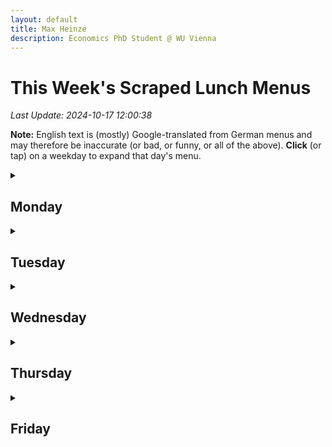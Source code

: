 ```yaml
---
layout: default
title: Max Heinze
description: Economics PhD Student @ WU Vienna
---
```


# This Week's Scraped Lunch Menus

_Last Update: 2024-10-17 12:00:38_

**Note:** English text is (mostly) Google-translated from German menus and may therefore be inaccurate (or bad, or funny, or all of the above). **Click** (or tap) on a weekday to expand that day's menu.

<details>
  <summary><h2>Monday</h2></summary>
  <table class="dataframe menu-table">
  <tbody>
    <tr>
      <td>Baschly</td>
      <td>Meat</td>
      <td>Tandoori Chicken Masala mit Basmati-Reis  (glutenfrei)</td>
      <td></td>
      <td><a href="https://baschly.com/wpb/wp-content/uploads/2024/10/baschly-lunch-special-okt-2024.pdf">Link</a></td>
    </tr>
    <tr>
      <td>Baschly</td>
      <td>Meat</td>
      <td>Tandoori Chicken Masala with BASMATI rice (gluten-free)</td>
      <td></td>
      <td><a href="https://baschly.com/wpb/wp-content/uploads/2024/10/baschly-lunch-special-okt-2024.pdf">Link</a></td>
    </tr>
    <tr>
      <td>Baschly</td>
      <td>Veggie</td>
      <td>Teriyaki-Gemüse-Wok mit  knusprigen Frühlingsrollen und  Basmati-Reis</td>
      <td></td>
      <td><a href="https://baschly.com/wpb/wp-content/uploads/2024/10/baschly-lunch-special-okt-2024.pdf">Link</a></td>
    </tr>
    <tr>
      <td>Baschly</td>
      <td>Veggie</td>
      <td>Teriyaki vegetable wok with crispy spring rolls and basmati rice</td>
      <td></td>
      <td><a href="https://baschly.com/wpb/wp-content/uploads/2024/10/baschly-lunch-special-okt-2024.pdf">Link</a></td>
    </tr>
    <tr>
      <td>Das Campus Hot Stuff</td>
      <td></td>
      <td>Das Campus Hot Stuff only posts their lunch options on Facebook, so please follow the link to your right if you want to access their menu.</td>
      <td></td>
      <td><a href="https://www.facebook.com/dchotstuff">Link</a></td>
    </tr>
    <tr>
      <td>Finn</td>
      <td>ASIA BOX TO GO</td>
      <td>Hühner Gyoza mit Reis und Salat</td>
      <td>5.9</td>
      <td><a href="https://finn.wien/collections/mittagsmenu">Link</a></td>
    </tr>
    <tr>
      <td>Finn</td>
      <td>ASIA BOX TO GO</td>
      <td>Chickens Gyoza with rice and salad</td>
      <td>5.9</td>
      <td><a href="https://finn.wien/collections/mittagsmenu">Link</a></td>
    </tr>
    <tr>
      <td>Finn</td>
      <td>M1</td>
      <td>Paprikahendl mit ButternockerlIn und Sauerrahm</td>
      <td>13.5</td>
      <td><a href="https://finn.wien/collections/mittagsmenu">Link</a></td>
    </tr>
    <tr>
      <td>Finn</td>
      <td>M1</td>
      <td>Paprikaendl with Butternockerlin and sour cream</td>
      <td>13.5</td>
      <td><a href="https://finn.wien/collections/mittagsmenu">Link</a></td>
    </tr>
    <tr>
      <td>Finn</td>
      <td>M2</td>
      <td>Lasagne mit Paradeissauce</td>
      <td>11.9</td>
      <td><a href="https://finn.wien/collections/mittagsmenu">Link</a></td>
    </tr>
    <tr>
      <td>Finn</td>
      <td>M2</td>
      <td>Lasagna with a parade sauce sauce</td>
      <td>11.9</td>
      <td><a href="https://finn.wien/collections/mittagsmenu">Link</a></td>
    </tr>
    <tr>
      <td>Finn</td>
      <td>M3</td>
      <td>Pasta All'arrabbiata mit Parmesan und Basilikum Veggie</td>
      <td>9.9</td>
      <td><a href="https://finn.wien/collections/mittagsmenu">Link</a></td>
    </tr>
    <tr>
      <td>Finn</td>
      <td>M3</td>
      <td>Pasta All'Arrabbiata with Parmesan and basil veggie</td>
      <td>9.9</td>
      <td><a href="https://finn.wien/collections/mittagsmenu">Link</a></td>
    </tr>
    <tr>
      <td>Finn</td>
      <td>M4</td>
      <td>Gebratenes Huhnerfleisch mit schwarzer Pfeffersauce und Reis</td>
      <td></td>
      <td><a href="https://finn.wien/collections/mittagsmenu">Link</a></td>
    </tr>
    <tr>
      <td>Finn</td>
      <td>M4</td>
      <td>Fried chicken meat with black pepper sauce and rice</td>
      <td></td>
      <td><a href="https://finn.wien/collections/mittagsmenu">Link</a></td>
    </tr>
    <tr>
      <td>Finn</td>
      <td>M5</td>
      <td>Lachs Bento</td>
      <td></td>
      <td><a href="https://finn.wien/collections/mittagsmenu">Link</a></td>
    </tr>
    <tr>
      <td>Finn</td>
      <td>M5</td>
      <td>Salmon Bento</td>
      <td></td>
      <td><a href="https://finn.wien/collections/mittagsmenu">Link</a></td>
    </tr>
    <tr>
      <td>Finn</td>
      <td>Soup</td>
      <td>P|kante Bohnen-Gemusesuppe</td>
      <td></td>
      <td><a href="https://finn.wien/collections/mittagsmenu">Link</a></td>
    </tr>
    <tr>
      <td>Finn</td>
      <td>Soup</td>
      <td>P | Cante bean-gray soup</td>
      <td></td>
      <td><a href="https://finn.wien/collections/mittagsmenu">Link</a></td>
    </tr>
    <tr>
      <td>Glashaus</td>
      <td>Fisch & Fleisch</td>
      <td>Reisfleisch(GLO)</td>
      <td>14.90</td>
      <td><a href="https://www.dasglashaus.at/menues">Link</a></td>
    </tr>
    <tr>
      <td>Glashaus</td>
      <td>Fisch & Fleisch</td>
      <td>Rice meat (glo)</td>
      <td>14.90</td>
      <td><a href="https://www.dasglashaus.at/menues">Link</a></td>
    </tr>
    <tr>
      <td>Glashaus</td>
      <td>Vegetarisch</td>
      <td>Sellerie Piccataauf Tomatenspaghetti(AGLO)</td>
      <td>13.90</td>
      <td><a href="https://www.dasglashaus.at/menues">Link</a></td>
    </tr>
    <tr>
      <td>Glashaus</td>
      <td>Vegetarisch</td>
      <td>Celery piccata on tomato spaghetti (AGLO)</td>
      <td>13.90</td>
      <td><a href="https://www.dasglashaus.at/menues">Link</a></td>
    </tr>
    <tr>
      <td>Library</td>
      <td>Meat</td>
      <td>Pulled Porked Tacos mit Bohnen, Reis, Salat, Salsa und Guacamole</td>
      <td>10.00</td>
      <td><a href="https://lia.coffee">Link</a></td>
    </tr>
    <tr>
      <td>Library</td>
      <td>Meat</td>
      <td>Pulled Pork Tacos with beans, rice, salat, salsa and guacamole(A, G)MEAT</td>
      <td>10.00</td>
      <td><a href="https://lia.coffee">Link</a></td>
    </tr>
    <tr>
      <td>Library</td>
      <td>Veggie</td>
      <td>Veggie Tacos mit Tofu, Bohnen, Reis, Salat, Salsa und Guacamole</td>
      <td>10.00</td>
      <td><a href="https://lia.coffee">Link</a></td>
    </tr>
    <tr>
      <td>Library</td>
      <td>Veggie</td>
      <td>Veggie Tacos with tofu, beans, rice, salat, salsa and guacamole (A, G)VEGGIE</td>
      <td>10.00</td>
      <td><a href="https://lia.coffee">Link</a></td>
    </tr>
    <tr>
      <td>Mensa</td>
      <td></td>
      <td>Champignon- Rahmschnitzel (Schwein) | Kräuter-Spiralnudeln A,C,G,L,O</td>
      <td></td>
      <td><a href="https://www.wumensa.at/menuplan-deutsch">Link</a></td>
    </tr>
    <tr>
      <td>Mensa</td>
      <td></td>
      <td>Mushroom schnitzel (pig) |Herbal spiral noodles A, C, G, L, O</td>
      <td></td>
      <td><a href="https://www.wumensa.at/menuplan-deutsch">Link</a></td>
    </tr>
    <tr>
      <td>Mensa</td>
      <td>Bowls & Co</td>
      <td></td>
      <td></td>
      <td><a href="https://www.wumensa.at/menuplan-deutsch">Link</a></td>
    </tr>
    <tr>
      <td>Mensa</td>
      <td>Bowls & Co</td>
      <td></td>
      <td></td>
      <td><a href="https://www.wumensa.at/menuplan-deutsch">Link</a></td>
    </tr>
    <tr>
      <td>Mensa</td>
      <td>Global & Grill</td>
      <td>Philly Turkey Cheese Steak Sandwich | Steakhouse Fries | Dip | Red Slaw A,G,L,M</td>
      <td></td>
      <td><a href="https://www.wumensa.at/menuplan-deutsch">Link</a></td>
    </tr>
    <tr>
      <td>Mensa</td>
      <td>Global & Grill</td>
      <td>Philly Turkey Cheese Steak Sandwich |Steakhouse Fries |DIP |Red Slaw A, G, L, M</td>
      <td></td>
      <td><a href="https://www.wumensa.at/menuplan-deutsch">Link</a></td>
    </tr>
    <tr>
      <td>Mensa</td>
      <td>Meaty</td>
      <td>Champignon- Rahmschnitzel (Schwein) | Kräuter-Spiralnudeln A,C,G,L,O</td>
      <td></td>
      <td><a href="https://www.wumensa.at/menuplan-deutsch">Link</a></td>
    </tr>
    <tr>
      <td>Mensa</td>
      <td>Meaty</td>
      <td>Mushroom schnitzel (pig) |Herbal spiral noodles A, C, G, L, O</td>
      <td></td>
      <td><a href="https://www.wumensa.at/menuplan-deutsch">Link</a></td>
    </tr>
    <tr>
      <td>Mensa</td>
      <td>Pasta & Co</td>
      <td>Hausgemachte Pasta (A) Hausgemachte Gnocchi (A,C,G) wahlweise Tomatensauce oder Pesto Rinder Bolognese Aufpreis</td>
      <td></td>
      <td><a href="https://www.wumensa.at/menuplan-deutsch">Link</a></td>
    </tr>
    <tr>
      <td>Mensa</td>
      <td>Pasta & Co</td>
      <td>Homemade pasta (a) homemade gnocchi (a, c, g) optionally tomato sauce or pesto cattle bolognese surcharge</td>
      <td></td>
      <td><a href="https://www.wumensa.at/menuplan-deutsch">Link</a></td>
    </tr>
    <tr>
      <td>Mensa</td>
      <td>Pizza & Co</td>
      <td>Pizza Margherita Pizza Speciale</td>
      <td></td>
      <td><a href="https://www.wumensa.at/menuplan-deutsch">Link</a></td>
    </tr>
    <tr>
      <td>Mensa</td>
      <td>Pizza & Co</td>
      <td>Pizza Margherita Pizza Speciale</td>
      <td></td>
      <td><a href="https://www.wumensa.at/menuplan-deutsch">Link</a></td>
    </tr>
    <tr>
      <td>Mensa</td>
      <td>Powered by plants 100% plant based or Veggie</td>
      <td>Italienischer Gemüseeintopf | gebratene Polenta G,F,L</td>
      <td></td>
      <td><a href="https://www.wumensa.at/menuplan-deutsch">Link</a></td>
    </tr>
    <tr>
      <td>Mensa</td>
      <td>Powered by plants 100% plant based or Veggie</td>
      <td>Italian vegetable stew |fried polenta g, f, l</td>
      <td></td>
      <td><a href="https://www.wumensa.at/menuplan-deutsch">Link</a></td>
    </tr>
    <tr>
      <td>Mensa</td>
      <td>Soup Deal</td>
      <td>laut Tagesaushang</td>
      <td></td>
      <td><a href="https://www.wumensa.at/menuplan-deutsch">Link</a></td>
    </tr>
    <tr>
      <td>Mensa</td>
      <td>Soup Deal</td>
      <td>According to the daylike</td>
      <td></td>
      <td><a href="https://www.wumensa.at/menuplan-deutsch">Link</a></td>
    </tr>
    <tr>
      <td>Mensa</td>
      <td>Tagesuppe</td>
      <td>Klare Gemüsesuppe | Einlage A,C,G,L</td>
      <td></td>
      <td><a href="https://www.wumensa.at/menuplan-deutsch">Link</a></td>
    </tr>
    <tr>
      <td>Mensa</td>
      <td>Tagesuppe</td>
      <td>Clear vegetable soup |Inlay A, C, G, L</td>
      <td></td>
      <td><a href="https://www.wumensa.at/menuplan-deutsch">Link</a></td>
    </tr>
  </tbody>
</table>
</details>

<details>
  <summary><h2>Tuesday</h2></summary>
  <table class="dataframe menu-table">
  <tbody>
    <tr>
      <td>Baschly</td>
      <td>Meat</td>
      <td>Thai-Massaman-Chicken- Curry mit Basmati-Reis  (glutenfrei)</td>
      <td></td>
      <td><a href="https://baschly.com/wpb/wp-content/uploads/2024/10/baschly-lunch-special-okt-2024.pdf">Link</a></td>
    </tr>
    <tr>
      <td>Baschly</td>
      <td>Meat</td>
      <td>Thai massaman chicken curry with BASMATI rice (gluten-free)</td>
      <td></td>
      <td><a href="https://baschly.com/wpb/wp-content/uploads/2024/10/baschly-lunch-special-okt-2024.pdf">Link</a></td>
    </tr>
    <tr>
      <td>Baschly</td>
      <td>Veggie</td>
      <td>Veganes Champignon-Risotto,  verfeinert mit Parmesan, auf frischem  Rucola-Salat (vegan, glutenfrei)</td>
      <td></td>
      <td><a href="https://baschly.com/wpb/wp-content/uploads/2024/10/baschly-lunch-special-okt-2024.pdf">Link</a></td>
    </tr>
    <tr>
      <td>Baschly</td>
      <td>Veggie</td>
      <td>Vegan's mushroom risotto, refined with Parmesan, on fresh arugula salad (vegan, gluten-free)</td>
      <td></td>
      <td><a href="https://baschly.com/wpb/wp-content/uploads/2024/10/baschly-lunch-special-okt-2024.pdf">Link</a></td>
    </tr>
    <tr>
      <td>Das Campus Hot Stuff</td>
      <td></td>
      <td>Das Campus Hot Stuff only posts their lunch options on Facebook, so please follow the link to your right if you want to access their menu.</td>
      <td></td>
      <td><a href="https://www.facebook.com/dchotstuff">Link</a></td>
    </tr>
    <tr>
      <td>Finn</td>
      <td>ASIA BOX TO GO</td>
      <td>Hühner Gyoza mit Reis und Salat</td>
      <td>5.9</td>
      <td><a href="https://finn.wien/collections/mittagsmenu">Link</a></td>
    </tr>
    <tr>
      <td>Finn</td>
      <td>ASIA BOX TO GO</td>
      <td>Chickens Gyoza with rice and salad</td>
      <td>5.9</td>
      <td><a href="https://finn.wien/collections/mittagsmenu">Link</a></td>
    </tr>
    <tr>
      <td>Finn</td>
      <td>M1</td>
      <td>Paprikahendl mit ButternockerlIn und Sauerrahm</td>
      <td>13.5</td>
      <td><a href="https://finn.wien/collections/mittagsmenu">Link</a></td>
    </tr>
    <tr>
      <td>Finn</td>
      <td>M1</td>
      <td>Paprikaendl with Butternockerlin and sour cream</td>
      <td>13.5</td>
      <td><a href="https://finn.wien/collections/mittagsmenu">Link</a></td>
    </tr>
    <tr>
      <td>Finn</td>
      <td>M2</td>
      <td>Huhnerscp</td>
      <td>11.9</td>
      <td><a href="https://finn.wien/collections/mittagsmenu">Link</a></td>
    </tr>
    <tr>
      <td>Finn</td>
      <td>M2</td>
      <td>Chickenerscp</td>
      <td>11.9</td>
      <td><a href="https://finn.wien/collections/mittagsmenu">Link</a></td>
    </tr>
    <tr>
      <td>Finn</td>
      <td>M3</td>
      <td>Quinoa-grunkohlstrudel mit Salzerdäpfeln und Schnittlauchsauce</td>
      <td></td>
      <td><a href="https://finn.wien/collections/mittagsmenu">Link</a></td>
    </tr>
    <tr>
      <td>Finn</td>
      <td>M3</td>
      <td>Quinoa grunkboolle whirlpool with salt craps and chives sauce</td>
      <td></td>
      <td><a href="https://finn.wien/collections/mittagsmenu">Link</a></td>
    </tr>
    <tr>
      <td>Finn</td>
      <td>M4</td>
      <td>Gebratenes Huhnerfleisch mit schwarzer Pfeffersauce und Reis</td>
      <td></td>
      <td><a href="https://finn.wien/collections/mittagsmenu">Link</a></td>
    </tr>
    <tr>
      <td>Finn</td>
      <td>M4</td>
      <td>Fried chicken meat with black pepper sauce and rice</td>
      <td></td>
      <td><a href="https://finn.wien/collections/mittagsmenu">Link</a></td>
    </tr>
    <tr>
      <td>Finn</td>
      <td>M5</td>
      <td>Lachs Bento</td>
      <td></td>
      <td><a href="https://finn.wien/collections/mittagsmenu">Link</a></td>
    </tr>
    <tr>
      <td>Finn</td>
      <td>M5</td>
      <td>Salmon Bento</td>
      <td></td>
      <td><a href="https://finn.wien/collections/mittagsmenu">Link</a></td>
    </tr>
    <tr>
      <td>Finn</td>
      <td>Soup</td>
      <td>Karotlencremesuppe</td>
      <td></td>
      <td><a href="https://finn.wien/collections/mittagsmenu">Link</a></td>
    </tr>
    <tr>
      <td>Finn</td>
      <td>Soup</td>
      <td>Carotle cream soup</td>
      <td></td>
      <td><a href="https://finn.wien/collections/mittagsmenu">Link</a></td>
    </tr>
    <tr>
      <td>Glashaus</td>
      <td>Fisch & Fleisch</td>
      <td>Penne Bolognese(ACLO)</td>
      <td>14.90</td>
      <td><a href="https://www.dasglashaus.at/menues">Link</a></td>
    </tr>
    <tr>
      <td>Glashaus</td>
      <td>Fisch & Fleisch</td>
      <td>Penne Bolognese (ACLO)</td>
      <td>14.90</td>
      <td><a href="https://www.dasglashaus.at/menues">Link</a></td>
    </tr>
    <tr>
      <td>Glashaus</td>
      <td>Vegetarisch</td>
      <td>Krautfleckerl(ALO)</td>
      <td>13.90</td>
      <td><a href="https://www.dasglashaus.at/menues">Link</a></td>
    </tr>
    <tr>
      <td>Glashaus</td>
      <td>Vegetarisch</td>
      <td>Krautpleckerl (alo)</td>
      <td>13.90</td>
      <td><a href="https://www.dasglashaus.at/menues">Link</a></td>
    </tr>
    <tr>
      <td>Library</td>
      <td>Meat</td>
      <td>Klassische Bolognese-Lasagne mit gemischtem grünem Salat</td>
      <td>10.00</td>
      <td><a href="https://lia.coffee">Link</a></td>
    </tr>
    <tr>
      <td>Library</td>
      <td>Meat</td>
      <td>Classic Bolognese lasagna with mixed green salad  (A, G)MEAT</td>
      <td>10.00</td>
      <td><a href="https://lia.coffee">Link</a></td>
    </tr>
    <tr>
      <td>Library</td>
      <td>Veggie</td>
      <td>Spinat-Ricotta-Lasagne mit gemischtem grünem Salat</td>
      <td>10.00</td>
      <td><a href="https://lia.coffee">Link</a></td>
    </tr>
    <tr>
      <td>Library</td>
      <td>Veggie</td>
      <td>Spinach and ricotta lasagne with mixed green salad (A, G)VEGGIE</td>
      <td>10.00</td>
      <td><a href="https://lia.coffee">Link</a></td>
    </tr>
    <tr>
      <td>Mensa</td>
      <td></td>
      <td>Bratwurst | Sauerkraut | Erdäpfelschmarrn</td>
      <td></td>
      <td><a href="https://www.wumensa.at/menuplan-deutsch">Link</a></td>
    </tr>
    <tr>
      <td>Mensa</td>
      <td></td>
      <td>Bratwurst |Sauerkraut |Potato</td>
      <td></td>
      <td><a href="https://www.wumensa.at/menuplan-deutsch">Link</a></td>
    </tr>
    <tr>
      <td>Mensa</td>
      <td>Bowls & Co</td>
      <td>Pizza Margherita Pizza Speciale</td>
      <td></td>
      <td><a href="https://www.wumensa.at/menuplan-deutsch">Link</a></td>
    </tr>
    <tr>
      <td>Mensa</td>
      <td>Bowls & Co</td>
      <td>Pizza Margherita Pizza Speciale</td>
      <td></td>
      <td><a href="https://www.wumensa.at/menuplan-deutsch">Link</a></td>
    </tr>
    <tr>
      <td>Mensa</td>
      <td>Global & Grill</td>
      <td>Souvlakispiesse vom Huhn | Grillgemüse | Curcumareis | Tsatsiki G,L</td>
      <td></td>
      <td><a href="https://www.wumensa.at/menuplan-deutsch">Link</a></td>
    </tr>
    <tr>
      <td>Mensa</td>
      <td>Global & Grill</td>
      <td>SouvlakiSpiess from the chicken |Grill vegetables |Curcumareis |Tsatsiki g, l</td>
      <td></td>
      <td><a href="https://www.wumensa.at/menuplan-deutsch">Link</a></td>
    </tr>
    <tr>
      <td>Mensa</td>
      <td>Meaty</td>
      <td>Bratwurst | Sauerkraut | Erdäpfelschmarrn</td>
      <td></td>
      <td><a href="https://www.wumensa.at/menuplan-deutsch">Link</a></td>
    </tr>
    <tr>
      <td>Mensa</td>
      <td>Meaty</td>
      <td>Bratwurst |Sauerkraut |Potato</td>
      <td></td>
      <td><a href="https://www.wumensa.at/menuplan-deutsch">Link</a></td>
    </tr>
    <tr>
      <td>Mensa</td>
      <td>Pasta & Co</td>
      <td>Hausgemachte Pasta (A) Hausgemachte Gnocchi (A,C,G) wahlweise Tomatensauce oder Pesto Rinder Bolognese Aufpreis</td>
      <td></td>
      <td><a href="https://www.wumensa.at/menuplan-deutsch">Link</a></td>
    </tr>
    <tr>
      <td>Mensa</td>
      <td>Pasta & Co</td>
      <td>Homemade pasta (a) homemade gnocchi (a, c, g) optionally tomato sauce or pesto cattle bolognese surcharge</td>
      <td></td>
      <td><a href="https://www.wumensa.at/menuplan-deutsch">Link</a></td>
    </tr>
    <tr>
      <td>Mensa</td>
      <td>Pizza & Co</td>
      <td>Pizza Margherita Pizza Speciale</td>
      <td></td>
      <td><a href="https://www.wumensa.at/menuplan-deutsch">Link</a></td>
    </tr>
    <tr>
      <td>Mensa</td>
      <td>Pizza & Co</td>
      <td>Pizza Margherita Pizza Speciale</td>
      <td></td>
      <td><a href="https://www.wumensa.at/menuplan-deutsch">Link</a></td>
    </tr>
    <tr>
      <td>Mensa</td>
      <td>Powered by plants 100% plant based or Veggie</td>
      <td>Kartoffel - Gemüselaibchen | cremiges Kürbisgemüe A,F,L</td>
      <td></td>
      <td><a href="https://www.wumensa.at/menuplan-deutsch">Link</a></td>
    </tr>
    <tr>
      <td>Mensa</td>
      <td>Powered by plants 100% plant based or Veggie</td>
      <td>Potato - vegetable raid |Creamy pumpkin gemüe a, f, l</td>
      <td></td>
      <td><a href="https://www.wumensa.at/menuplan-deutsch">Link</a></td>
    </tr>
    <tr>
      <td>Mensa</td>
      <td>Soup Deal</td>
      <td>Kräutercremesuppe A,L</td>
      <td></td>
      <td><a href="https://www.wumensa.at/menuplan-deutsch">Link</a></td>
    </tr>
    <tr>
      <td>Mensa</td>
      <td>Soup Deal</td>
      <td>Herbal cream soup a, l</td>
      <td></td>
      <td><a href="https://www.wumensa.at/menuplan-deutsch">Link</a></td>
    </tr>
    <tr>
      <td>Mensa</td>
      <td>Tagesuppe</td>
      <td>Kräutercremesuppe A,L</td>
      <td></td>
      <td><a href="https://www.wumensa.at/menuplan-deutsch">Link</a></td>
    </tr>
    <tr>
      <td>Mensa</td>
      <td>Tagesuppe</td>
      <td>Herbal cream soup a, l</td>
      <td></td>
      <td><a href="https://www.wumensa.at/menuplan-deutsch">Link</a></td>
    </tr>
  </tbody>
</table>
</details>

<details>
  <summary><h2>Wednesday</h2></summary>
  <table class="dataframe menu-table">
  <tbody>
    <tr>
      <td>Baschly</td>
      <td>Meat</td>
      <td>Faschierte Laibchen mit   cremigem Kartoffelpüree</td>
      <td></td>
      <td><a href="https://baschly.com/wpb/wp-content/uploads/2024/10/baschly-lunch-special-okt-2024.pdf">Link</a></td>
    </tr>
    <tr>
      <td>Baschly</td>
      <td>Meat</td>
      <td>Fogled loafs with a creamy potato puree</td>
      <td></td>
      <td><a href="https://baschly.com/wpb/wp-content/uploads/2024/10/baschly-lunch-special-okt-2024.pdf">Link</a></td>
    </tr>
    <tr>
      <td>Baschly</td>
      <td>Veggie</td>
      <td>Thai-Cashew-Kokos-Gemüse- Curry mit Basmati-Reis (vegan, glutenfrei)</td>
      <td></td>
      <td><a href="https://baschly.com/wpb/wp-content/uploads/2024/10/baschly-lunch-special-okt-2024.pdf">Link</a></td>
    </tr>
    <tr>
      <td>Baschly</td>
      <td>Veggie</td>
      <td>Thai-cashew-kokos-vegetable curry with basmati rice (vegan, gluten-free)</td>
      <td></td>
      <td><a href="https://baschly.com/wpb/wp-content/uploads/2024/10/baschly-lunch-special-okt-2024.pdf">Link</a></td>
    </tr>
    <tr>
      <td>Das Campus Hot Stuff</td>
      <td></td>
      <td>Das Campus Hot Stuff only posts their lunch options on Facebook, so please follow the link to your right if you want to access their menu.</td>
      <td></td>
      <td><a href="https://www.facebook.com/dchotstuff">Link</a></td>
    </tr>
    <tr>
      <td>Finn</td>
      <td>ASIA BOX TO GO</td>
      <td>Hühner Gyoza mit Reis und Salat</td>
      <td>5.9</td>
      <td><a href="https://finn.wien/collections/mittagsmenu">Link</a></td>
    </tr>
    <tr>
      <td>Finn</td>
      <td>ASIA BOX TO GO</td>
      <td>Chickens Gyoza with rice and salad</td>
      <td>5.9</td>
      <td><a href="https://finn.wien/collections/mittagsmenu">Link</a></td>
    </tr>
    <tr>
      <td>Finn</td>
      <td>M1</td>
      <td>Paprikahendl mit ButternockerlIn und Sauerrahm</td>
      <td>13.5</td>
      <td><a href="https://finn.wien/collections/mittagsmenu">Link</a></td>
    </tr>
    <tr>
      <td>Finn</td>
      <td>M1</td>
      <td>Paprikaendl with Butternockerlin and sour cream</td>
      <td>13.5</td>
      <td><a href="https://finn.wien/collections/mittagsmenu">Link</a></td>
    </tr>
    <tr>
      <td>Finn</td>
      <td>M2</td>
      <td>Faschierter Braten mit Erdäpfelpüree und Bratensaft</td>
      <td>11.9</td>
      <td><a href="https://finn.wien/collections/mittagsmenu">Link</a></td>
    </tr>
    <tr>
      <td>Finn</td>
      <td>M2</td>
      <td>Fashionable roast with potato puree and gravy juice</td>
      <td>11.9</td>
      <td><a href="https://finn.wien/collections/mittagsmenu">Link</a></td>
    </tr>
    <tr>
      <td>Finn</td>
      <td>M3</td>
      <td>Kasnudel mit Nussbutter und Frische Minze Veggie</td>
      <td></td>
      <td><a href="https://finn.wien/collections/mittagsmenu">Link</a></td>
    </tr>
    <tr>
      <td>Finn</td>
      <td>M3</td>
      <td>Kasnudel with nut butter and fresh mint veggie</td>
      <td></td>
      <td><a href="https://finn.wien/collections/mittagsmenu">Link</a></td>
    </tr>
    <tr>
      <td>Finn</td>
      <td>M4</td>
      <td>Gebratenes Huhnerfleisch mit schwarzer Pfeffersauce und Reis</td>
      <td></td>
      <td><a href="https://finn.wien/collections/mittagsmenu">Link</a></td>
    </tr>
    <tr>
      <td>Finn</td>
      <td>M4</td>
      <td>Fried chicken meat with black pepper sauce and rice</td>
      <td></td>
      <td><a href="https://finn.wien/collections/mittagsmenu">Link</a></td>
    </tr>
    <tr>
      <td>Finn</td>
      <td>M5</td>
      <td>Lachs Bento</td>
      <td></td>
      <td><a href="https://finn.wien/collections/mittagsmenu">Link</a></td>
    </tr>
    <tr>
      <td>Finn</td>
      <td>M5</td>
      <td>Salmon Bento</td>
      <td></td>
      <td><a href="https://finn.wien/collections/mittagsmenu">Link</a></td>
    </tr>
    <tr>
      <td>Finn</td>
      <td>Soup</td>
      <td>Broccollcremesuppe</td>
      <td></td>
      <td><a href="https://finn.wien/collections/mittagsmenu">Link</a></td>
    </tr>
    <tr>
      <td>Finn</td>
      <td>Soup</td>
      <td>Broccolicremes soup</td>
      <td></td>
      <td><a href="https://finn.wien/collections/mittagsmenu">Link</a></td>
    </tr>
    <tr>
      <td>Glashaus</td>
      <td>Fisch & Fleisch</td>
      <td>Hühnerschnitzelmit Erdäpfelsalat (ACGLO)</td>
      <td>14.90</td>
      <td><a href="https://www.dasglashaus.at/menues">Link</a></td>
    </tr>
    <tr>
      <td>Glashaus</td>
      <td>Fisch & Fleisch</td>
      <td>Chicken Schnitzel with Potacelet Salad (Aclo)</td>
      <td>14.90</td>
      <td><a href="https://www.dasglashaus.at/menues">Link</a></td>
    </tr>
    <tr>
      <td>Glashaus</td>
      <td>Vegetarisch</td>
      <td>Kürbis Quiche(ACGLO)</td>
      <td>13.90</td>
      <td><a href="https://www.dasglashaus.at/menues">Link</a></td>
    </tr>
    <tr>
      <td>Glashaus</td>
      <td>Vegetarisch</td>
      <td>Pumpkin quiche (aclo)</td>
      <td>13.90</td>
      <td><a href="https://www.dasglashaus.at/menues">Link</a></td>
    </tr>
    <tr>
      <td>Library</td>
      <td>Meat</td>
      <td>Japanisches Katsu-Curry mit paniertem Hähnchenschnitzel, weißem Reis und Obstsalat</td>
      <td>10.00</td>
      <td><a href="https://lia.coffee">Link</a></td>
    </tr>
    <tr>
      <td>Library</td>
      <td>Meat</td>
      <td>Japanese katsu curry with breaded chicken schnitzel, white rice and fruit salad (A, B, C, D, F, N)MEAT</td>
      <td>10.00</td>
      <td><a href="https://lia.coffee">Link</a></td>
    </tr>
    <tr>
      <td>Library</td>
      <td>Veggie</td>
      <td>Japanishces Gemüse-Curry mit paniertem Zucchini-Schnitzel, weißem Reis und Obstsalat</td>
      <td>10.00</td>
      <td><a href="https://lia.coffee">Link</a></td>
    </tr>
    <tr>
      <td>Library</td>
      <td>Veggie</td>
      <td>Japanese vegetable curry with breaded zucchini schnitzel, white rice and fruit salad (A, B, C, D, F, N)VEGGIE</td>
      <td>10.00</td>
      <td><a href="https://lia.coffee">Link</a></td>
    </tr>
    <tr>
      <td>Mensa</td>
      <td></td>
      <td>Gebackenes Hühnerschnitzel | Petersilkartoffel A,C,G</td>
      <td></td>
      <td><a href="https://www.wumensa.at/menuplan-deutsch">Link</a></td>
    </tr>
    <tr>
      <td>Mensa</td>
      <td></td>
      <td>Baked chicken schnitzel |Petersil potato A, C, G</td>
      <td></td>
      <td><a href="https://www.wumensa.at/menuplan-deutsch">Link</a></td>
    </tr>
    <tr>
      <td>Mensa</td>
      <td>Bowls & Co</td>
      <td></td>
      <td></td>
      <td><a href="https://www.wumensa.at/menuplan-deutsch">Link</a></td>
    </tr>
    <tr>
      <td>Mensa</td>
      <td>Bowls & Co</td>
      <td></td>
      <td></td>
      <td><a href="https://www.wumensa.at/menuplan-deutsch">Link</a></td>
    </tr>
    <tr>
      <td>Mensa</td>
      <td>Global & Grill</td>
      <td>Bao Buns Pulled Pork oder Planted Pulled BBQ A,F,G</td>
      <td></td>
      <td><a href="https://www.wumensa.at/menuplan-deutsch">Link</a></td>
    </tr>
    <tr>
      <td>Mensa</td>
      <td>Global & Grill</td>
      <td>Bao Buns Pulled Pork or Planted Pulled BBQ A, F, G</td>
      <td></td>
      <td><a href="https://www.wumensa.at/menuplan-deutsch">Link</a></td>
    </tr>
    <tr>
      <td>Mensa</td>
      <td>Meaty</td>
      <td>Gebackenes Hühnerschnitzel | Petersilkartoffel A,C,G</td>
      <td></td>
      <td><a href="https://www.wumensa.at/menuplan-deutsch">Link</a></td>
    </tr>
    <tr>
      <td>Mensa</td>
      <td>Meaty</td>
      <td>Baked chicken schnitzel |Petersil potato A, C, G</td>
      <td></td>
      <td><a href="https://www.wumensa.at/menuplan-deutsch">Link</a></td>
    </tr>
    <tr>
      <td>Mensa</td>
      <td>Pasta & Co</td>
      <td>Hausgemachte Pasta (A) Hausgemachte Gnocchi (A,C,G) wahlweise Tomatensauce oder Pesto Rinder Bolognese Aufpreis</td>
      <td></td>
      <td><a href="https://www.wumensa.at/menuplan-deutsch">Link</a></td>
    </tr>
    <tr>
      <td>Mensa</td>
      <td>Pasta & Co</td>
      <td>Homemade pasta (a) homemade gnocchi (a, c, g) optionally tomato sauce or pesto cattle bolognese surcharge</td>
      <td></td>
      <td><a href="https://www.wumensa.at/menuplan-deutsch">Link</a></td>
    </tr>
    <tr>
      <td>Mensa</td>
      <td>Pizza & Co</td>
      <td>Pizza Margherita Pizza Speciale</td>
      <td></td>
      <td><a href="https://www.wumensa.at/menuplan-deutsch">Link</a></td>
    </tr>
    <tr>
      <td>Mensa</td>
      <td>Pizza & Co</td>
      <td>Pizza Margherita Pizza Speciale</td>
      <td></td>
      <td><a href="https://www.wumensa.at/menuplan-deutsch">Link</a></td>
    </tr>
    <tr>
      <td>Mensa</td>
      <td>Powered by plants 100% plant based or Veggie</td>
      <td>Süss-Sauer Gemüse | Chili Eiernudeln A,C,F,N</td>
      <td></td>
      <td><a href="https://www.wumensa.at/menuplan-deutsch">Link</a></td>
    </tr>
    <tr>
      <td>Mensa</td>
      <td>Powered by plants 100% plant based or Veggie</td>
      <td>Sweet-Sauer vegetables |Chili egg noodles a, c, f, n</td>
      <td></td>
      <td><a href="https://www.wumensa.at/menuplan-deutsch">Link</a></td>
    </tr>
    <tr>
      <td>Mensa</td>
      <td>Soup Deal</td>
      <td>Klare Gemüsesuppe | Einlage A,C,G,L</td>
      <td></td>
      <td><a href="https://www.wumensa.at/menuplan-deutsch">Link</a></td>
    </tr>
    <tr>
      <td>Mensa</td>
      <td>Soup Deal</td>
      <td>Clear vegetable soup |Inlay A, C, G, L</td>
      <td></td>
      <td><a href="https://www.wumensa.at/menuplan-deutsch">Link</a></td>
    </tr>
    <tr>
      <td>Mensa</td>
      <td>Tagesuppe</td>
      <td>Klare Gemüsesuppe | Einlage A,C,G,L</td>
      <td></td>
      <td><a href="https://www.wumensa.at/menuplan-deutsch">Link</a></td>
    </tr>
    <tr>
      <td>Mensa</td>
      <td>Tagesuppe</td>
      <td>Clear vegetable soup |Inlay A, C, G, L</td>
      <td></td>
      <td><a href="https://www.wumensa.at/menuplan-deutsch">Link</a></td>
    </tr>
  </tbody>
</table>
</details>

<details>
  <summary><h2>Thursday</h2></summary>
  <table class="dataframe menu-table">
  <tbody>
    <tr>
      <td>Baschly</td>
      <td>Meat</td>
      <td>Butterzartes Chicken Masala auf lockerem Basmati-Reis  (glutenfrei)</td>
      <td></td>
      <td><a href="https://baschly.com/wpb/wp-content/uploads/2024/10/baschly-lunch-special-okt-2024.pdf">Link</a></td>
    </tr>
    <tr>
      <td>Baschly</td>
      <td>Meat</td>
      <td>Butterzartes chicken masala on a loose basemati rice (gluten-free)</td>
      <td></td>
      <td><a href="https://baschly.com/wpb/wp-content/uploads/2024/10/baschly-lunch-special-okt-2024.pdf">Link</a></td>
    </tr>
    <tr>
      <td>Baschly</td>
      <td>Veggie</td>
      <td>Veganes Chana Masala mit Basmati-Reis (vegan, glutenfrei)</td>
      <td></td>
      <td><a href="https://baschly.com/wpb/wp-content/uploads/2024/10/baschly-lunch-special-okt-2024.pdf">Link</a></td>
    </tr>
    <tr>
      <td>Baschly</td>
      <td>Veggie</td>
      <td>Veganes Chana Masala with BASMATI rice (vegan, gluten-free)</td>
      <td></td>
      <td><a href="https://baschly.com/wpb/wp-content/uploads/2024/10/baschly-lunch-special-okt-2024.pdf">Link</a></td>
    </tr>
    <tr>
      <td>Das Campus Hot Stuff</td>
      <td></td>
      <td>Das Campus Hot Stuff only posts their lunch options on Facebook, so please follow the link to your right if you want to access their menu.</td>
      <td></td>
      <td><a href="https://www.facebook.com/dchotstuff">Link</a></td>
    </tr>
    <tr>
      <td>Finn</td>
      <td>ASIA BOX TO GO</td>
      <td>Hühner Gyoza mit Reis und Salat</td>
      <td>5.9</td>
      <td><a href="https://finn.wien/collections/mittagsmenu">Link</a></td>
    </tr>
    <tr>
      <td>Finn</td>
      <td>ASIA BOX TO GO</td>
      <td>Chickens Gyoza with rice and salad</td>
      <td>5.9</td>
      <td><a href="https://finn.wien/collections/mittagsmenu">Link</a></td>
    </tr>
    <tr>
      <td>Finn</td>
      <td>M1</td>
      <td>Paprikahendl mit ButternockerlIn und Sauerrahm</td>
      <td>13.5</td>
      <td><a href="https://finn.wien/collections/mittagsmenu">Link</a></td>
    </tr>
    <tr>
      <td>Finn</td>
      <td>M1</td>
      <td>Paprikaendl with Butternockerlin and sour cream</td>
      <td>13.5</td>
      <td><a href="https://finn.wien/collections/mittagsmenu">Link</a></td>
    </tr>
    <tr>
      <td>Finn</td>
      <td>M2</td>
      <td>Chili Chicken Wings mit Pommes und Bbq Sauce</td>
      <td>11.9</td>
      <td><a href="https://finn.wien/collections/mittagsmenu">Link</a></td>
    </tr>
    <tr>
      <td>Finn</td>
      <td>M2</td>
      <td>Chili Chicken Wings with fries and BBQ sauce</td>
      <td>11.9</td>
      <td><a href="https://finn.wien/collections/mittagsmenu">Link</a></td>
    </tr>
    <tr>
      <td>Finn</td>
      <td>M3</td>
      <td>Linsen-gemüseeintopf mit Semmelknödel Veggie</td>
      <td>9.9</td>
      <td><a href="https://finn.wien/collections/mittagsmenu">Link</a></td>
    </tr>
    <tr>
      <td>Finn</td>
      <td>M3</td>
      <td>Linsen vegetable stew with bread dumplings veggie</td>
      <td>9.9</td>
      <td><a href="https://finn.wien/collections/mittagsmenu">Link</a></td>
    </tr>
    <tr>
      <td>Finn</td>
      <td>M4</td>
      <td>Gebratenes Huhnerfleisch mit schwarzer Pfeffersauce und Reis</td>
      <td></td>
      <td><a href="https://finn.wien/collections/mittagsmenu">Link</a></td>
    </tr>
    <tr>
      <td>Finn</td>
      <td>M4</td>
      <td>Fried chicken meat with black pepper sauce and rice</td>
      <td></td>
      <td><a href="https://finn.wien/collections/mittagsmenu">Link</a></td>
    </tr>
    <tr>
      <td>Finn</td>
      <td>M5</td>
      <td>Lachs Bento</td>
      <td></td>
      <td><a href="https://finn.wien/collections/mittagsmenu">Link</a></td>
    </tr>
    <tr>
      <td>Finn</td>
      <td>M5</td>
      <td>Salmon Bento</td>
      <td></td>
      <td><a href="https://finn.wien/collections/mittagsmenu">Link</a></td>
    </tr>
    <tr>
      <td>Finn</td>
      <td>Soup</td>
      <td>Karf</td>
      <td></td>
      <td><a href="https://finn.wien/collections/mittagsmenu">Link</a></td>
    </tr>
    <tr>
      <td>Finn</td>
      <td>Soup</td>
      <td>Car</td>
      <td></td>
      <td><a href="https://finn.wien/collections/mittagsmenu">Link</a></td>
    </tr>
    <tr>
      <td>Glashaus</td>
      <td>Fisch & Fleisch</td>
      <td>Schweinsrahmgulaschmit Spätzle (ACGLO)</td>
      <td>14.90</td>
      <td><a href="https://www.dasglashaus.at/menues">Link</a></td>
    </tr>
    <tr>
      <td>Glashaus</td>
      <td>Fisch & Fleisch</td>
      <td>Pork cream goulashmit Spätzle (Aclo)</td>
      <td>14.90</td>
      <td><a href="https://www.dasglashaus.at/menues">Link</a></td>
    </tr>
    <tr>
      <td>Glashaus</td>
      <td>Vegetarisch</td>
      <td>Strozzapretimit getrockneten Tomaten (ACGLO)</td>
      <td>13.90</td>
      <td><a href="https://www.dasglashaus.at/menues">Link</a></td>
    </tr>
    <tr>
      <td>Glashaus</td>
      <td>Vegetarisch</td>
      <td>Strozzapretimit dried tomatoes (aclo)</td>
      <td>13.90</td>
      <td><a href="https://www.dasglashaus.at/menues">Link</a></td>
    </tr>
    <tr>
      <td>Library</td>
      <td>Meat</td>
      <td>Gebratenes Rind oder Wildfleisch mit französischer Rotweinsauce, Kartoffelpüree, grüne Bohnen und Dessert</td>
      <td>10.00</td>
      <td><a href="https://lia.coffee">Link</a></td>
    </tr>
    <tr>
      <td>Library</td>
      <td>Meat</td>
      <td>Roasted beef or game with French red wine sauce, mashed potatoes, green beans and dessert (A, G)MEAT</td>
      <td>10.00</td>
      <td><a href="https://lia.coffee">Link</a></td>
    </tr>
    <tr>
      <td>Library</td>
      <td>Veggie</td>
      <td>Gebratene Pilz-Linsen-Frikadellen mit französischer Rotweinsauce, Kartoffelpüree, grüne Bohnen und Dessert</td>
      <td>10.00</td>
      <td><a href="https://lia.coffee">Link</a></td>
    </tr>
    <tr>
      <td>Library</td>
      <td>Veggie</td>
      <td>Fried mushroom and lentil meatballs with French red wine sauce, mashed potatoes, green beans and dessert (A, G)VEGGIE</td>
      <td>10.00</td>
      <td><a href="https://lia.coffee">Link</a></td>
    </tr>
    <tr>
      <td>Mensa</td>
      <td></td>
      <td>Falsches Wildragout (Rind) | Serviettenknödel A,C,G,L,O</td>
      <td></td>
      <td><a href="https://www.wumensa.at/menuplan-deutsch">Link</a></td>
    </tr>
    <tr>
      <td>Mensa</td>
      <td></td>
      <td>Wrong Wilddragout (beef) |Napkin dumplings A, C, G, L, O</td>
      <td></td>
      <td><a href="https://www.wumensa.at/menuplan-deutsch">Link</a></td>
    </tr>
    <tr>
      <td>Mensa</td>
      <td>Bowls & Co</td>
      <td>Pizza Margherita Pizza Speciale</td>
      <td></td>
      <td><a href="https://www.wumensa.at/menuplan-deutsch">Link</a></td>
    </tr>
    <tr>
      <td>Mensa</td>
      <td>Bowls & Co</td>
      <td>Pizza Margherita Pizza Speciale</td>
      <td></td>
      <td><a href="https://www.wumensa.at/menuplan-deutsch">Link</a></td>
    </tr>
    <tr>
      <td>Mensa</td>
      <td>Global & Grill</td>
      <td>Mensa Burger | Pommes Beef oder Planted 'Crispy Chicken style' A,G</td>
      <td></td>
      <td><a href="https://www.wumensa.at/menuplan-deutsch">Link</a></td>
    </tr>
    <tr>
      <td>Mensa</td>
      <td>Global & Grill</td>
      <td>Cafeteria burger |French fries beef or planted 'crispy chicken style' a, g</td>
      <td></td>
      <td><a href="https://www.wumensa.at/menuplan-deutsch">Link</a></td>
    </tr>
    <tr>
      <td>Mensa</td>
      <td>Meaty</td>
      <td>Falsches Wildragout (Rind) | Serviettenknödel A,C,G,L,O</td>
      <td></td>
      <td><a href="https://www.wumensa.at/menuplan-deutsch">Link</a></td>
    </tr>
    <tr>
      <td>Mensa</td>
      <td>Meaty</td>
      <td>Wrong Wilddragout (beef) |Napkin dumplings A, C, G, L, O</td>
      <td></td>
      <td><a href="https://www.wumensa.at/menuplan-deutsch">Link</a></td>
    </tr>
    <tr>
      <td>Mensa</td>
      <td>Pasta & Co</td>
      <td>Hausgemachte Pasta (A) Hausgemachte Gnocchi (A,C,G) wahlweise Tomatensauce oder Pesto Rinder Bolognese Aufpreis</td>
      <td></td>
      <td><a href="https://www.wumensa.at/menuplan-deutsch">Link</a></td>
    </tr>
    <tr>
      <td>Mensa</td>
      <td>Pasta & Co</td>
      <td>Homemade pasta (a) homemade gnocchi (a, c, g) optionally tomato sauce or pesto cattle bolognese surcharge</td>
      <td></td>
      <td><a href="https://www.wumensa.at/menuplan-deutsch">Link</a></td>
    </tr>
    <tr>
      <td>Mensa</td>
      <td>Pizza & Co</td>
      <td>Pizza Margherita Pizza Speciale</td>
      <td></td>
      <td><a href="https://www.wumensa.at/menuplan-deutsch">Link</a></td>
    </tr>
    <tr>
      <td>Mensa</td>
      <td>Pizza & Co</td>
      <td>Pizza Margherita Pizza Speciale</td>
      <td></td>
      <td><a href="https://www.wumensa.at/menuplan-deutsch">Link</a></td>
    </tr>
    <tr>
      <td>Mensa</td>
      <td>Powered by plants 100% plant based or Veggie</td>
      <td>Hokaidokürbis-Curry | Basmatireis F,L,M,O</td>
      <td></td>
      <td><a href="https://www.wumensa.at/menuplan-deutsch">Link</a></td>
    </tr>
    <tr>
      <td>Mensa</td>
      <td>Powered by plants 100% plant based or Veggie</td>
      <td>Hokaidoürbis curry |Basmatireis f, l, m, o</td>
      <td></td>
      <td><a href="https://www.wumensa.at/menuplan-deutsch">Link</a></td>
    </tr>
    <tr>
      <td>Mensa</td>
      <td>Soup Deal</td>
      <td>Gemüsecremesuppe A,L</td>
      <td></td>
      <td><a href="https://www.wumensa.at/menuplan-deutsch">Link</a></td>
    </tr>
    <tr>
      <td>Mensa</td>
      <td>Soup Deal</td>
      <td>Vegetable cream soup a, l</td>
      <td></td>
      <td><a href="https://www.wumensa.at/menuplan-deutsch">Link</a></td>
    </tr>
    <tr>
      <td>Mensa</td>
      <td>Tagesuppe</td>
      <td>Gemüsecremesuppe A,L</td>
      <td></td>
      <td><a href="https://www.wumensa.at/menuplan-deutsch">Link</a></td>
    </tr>
    <tr>
      <td>Mensa</td>
      <td>Tagesuppe</td>
      <td>Vegetable cream soup a, l</td>
      <td></td>
      <td><a href="https://www.wumensa.at/menuplan-deutsch">Link</a></td>
    </tr>
  </tbody>
</table>
</details>

<details>
  <summary><h2>Friday</h2></summary>
  <table class="dataframe menu-table">
  <tbody>
    <tr>
      <td>Baschly</td>
      <td>Meat</td>
      <td>Gebackener Fisch mit  Petersilienkartoffeln</td>
      <td></td>
      <td><a href="https://baschly.com/wpb/wp-content/uploads/2024/10/baschly-lunch-special-okt-2024.pdf">Link</a></td>
    </tr>
    <tr>
      <td>Baschly</td>
      <td>Meat</td>
      <td>Baked fish with parsley potatoes</td>
      <td></td>
      <td><a href="https://baschly.com/wpb/wp-content/uploads/2024/10/baschly-lunch-special-okt-2024.pdf">Link</a></td>
    </tr>
    <tr>
      <td>Baschly</td>
      <td>Veggie</td>
      <td>Falafel-Teller mit Pita-Brot (vegan)</td>
      <td></td>
      <td><a href="https://baschly.com/wpb/wp-content/uploads/2024/10/baschly-lunch-special-okt-2024.pdf">Link</a></td>
    </tr>
    <tr>
      <td>Baschly</td>
      <td>Veggie</td>
      <td>Falafel plate with Pita bread (vegan)</td>
      <td></td>
      <td><a href="https://baschly.com/wpb/wp-content/uploads/2024/10/baschly-lunch-special-okt-2024.pdf">Link</a></td>
    </tr>
    <tr>
      <td>Das Campus Hot Stuff</td>
      <td></td>
      <td>Das Campus Hot Stuff only posts their lunch options on Facebook, so please follow the link to your right if you want to access their menu.</td>
      <td></td>
      <td><a href="https://www.facebook.com/dchotstuff">Link</a></td>
    </tr>
    <tr>
      <td>Finn</td>
      <td>ASIA BOX TO GO</td>
      <td>Hühner Gyoza mit Reis und Salat</td>
      <td>5.9</td>
      <td><a href="https://finn.wien/collections/mittagsmenu">Link</a></td>
    </tr>
    <tr>
      <td>Finn</td>
      <td>ASIA BOX TO GO</td>
      <td>Chickens Gyoza with rice and salad</td>
      <td>5.9</td>
      <td><a href="https://finn.wien/collections/mittagsmenu">Link</a></td>
    </tr>
    <tr>
      <td>Finn</td>
      <td>M1</td>
      <td>Paprikahendl mit ButternockerlIn und Sauerrahm</td>
      <td>13.5</td>
      <td><a href="https://finn.wien/collections/mittagsmenu">Link</a></td>
    </tr>
    <tr>
      <td>Finn</td>
      <td>M1</td>
      <td>Paprikaendl with Butternockerlin and sour cream</td>
      <td>13.5</td>
      <td><a href="https://finn.wien/collections/mittagsmenu">Link</a></td>
    </tr>
    <tr>
      <td>Finn</td>
      <td>M2</td>
      <td>Thai Chili Garnelen mit Jasminreis</td>
      <td>12.5</td>
      <td><a href="https://finn.wien/collections/mittagsmenu">Link</a></td>
    </tr>
    <tr>
      <td>Finn</td>
      <td>M2</td>
      <td>Thai chili shrimp with jasmine rice</td>
      <td>12.5</td>
      <td><a href="https://finn.wien/collections/mittagsmenu">Link</a></td>
    </tr>
    <tr>
      <td>Finn</td>
      <td>M3</td>
      <td>Gnocchi mit Paradeissauce und Parmesan Veggie</td>
      <td>9.9</td>
      <td><a href="https://finn.wien/collections/mittagsmenu">Link</a></td>
    </tr>
    <tr>
      <td>Finn</td>
      <td>M3</td>
      <td>Gnocchi with parade ice sauce and parmesan veggie</td>
      <td>9.9</td>
      <td><a href="https://finn.wien/collections/mittagsmenu">Link</a></td>
    </tr>
    <tr>
      <td>Finn</td>
      <td>M4</td>
      <td>Gebratenes Huhnerfleisch mit schwarzer Pfeffersauce und Reis</td>
      <td></td>
      <td><a href="https://finn.wien/collections/mittagsmenu">Link</a></td>
    </tr>
    <tr>
      <td>Finn</td>
      <td>M4</td>
      <td>Fried chicken meat with black pepper sauce and rice</td>
      <td></td>
      <td><a href="https://finn.wien/collections/mittagsmenu">Link</a></td>
    </tr>
    <tr>
      <td>Finn</td>
      <td>M5</td>
      <td>Lachs Bento</td>
      <td></td>
      <td><a href="https://finn.wien/collections/mittagsmenu">Link</a></td>
    </tr>
    <tr>
      <td>Finn</td>
      <td>M5</td>
      <td>Salmon Bento</td>
      <td></td>
      <td><a href="https://finn.wien/collections/mittagsmenu">Link</a></td>
    </tr>
    <tr>
      <td>Finn</td>
      <td>Soup</td>
      <td>Lauchsuppe</td>
      <td></td>
      <td><a href="https://finn.wien/collections/mittagsmenu">Link</a></td>
    </tr>
    <tr>
      <td>Finn</td>
      <td>Soup</td>
      <td>Leek soup</td>
      <td></td>
      <td><a href="https://finn.wien/collections/mittagsmenu">Link</a></td>
    </tr>
    <tr>
      <td>Glashaus</td>
      <td>Fisch & Fleisch</td>
      <td>Moussaka(ACGLO)</td>
      <td>14.90</td>
      <td><a href="https://www.dasglashaus.at/menues">Link</a></td>
    </tr>
    <tr>
      <td>Glashaus</td>
      <td>Fisch & Fleisch</td>
      <td>Moussaka (Aclo)</td>
      <td>14.90</td>
      <td><a href="https://www.dasglashaus.at/menues">Link</a></td>
    </tr>
    <tr>
      <td>Glashaus</td>
      <td>Vegetarisch</td>
      <td>Gnocchiin Zucchini-Basilikum-Sauce(ACGLO)</td>
      <td>13.90</td>
      <td><a href="https://www.dasglashaus.at/menues">Link</a></td>
    </tr>
    <tr>
      <td>Glashaus</td>
      <td>Vegetarisch</td>
      <td>Gnocchiin zucchini-basilikum sauce (aclo)</td>
      <td>13.90</td>
      <td><a href="https://www.dasglashaus.at/menues">Link</a></td>
    </tr>
    <tr>
      <td>Library</td>
      <td>Meat</td>
      <td>Meeresfrüchte Paella: Brasilianisches Reis-Risotto-Gericht mit Garnellen und einer Mischung aus Meeresfrüchten, dazu gemischter Grüner Salat</td>
      <td>10.00</td>
      <td><a href="https://lia.coffee">Link</a></td>
    </tr>
    <tr>
      <td>Library</td>
      <td>Meat</td>
      <td>Louisiana Creole Casserole: Jambalaya with shrimp and sausage and a green salad (A, C, G)MEAT</td>
      <td>10.00</td>
      <td><a href="https://lia.coffee">Link</a></td>
    </tr>
    <tr>
      <td>Library</td>
      <td>Veggie</td>
      <td>Gemüse Paella: Brasilianisches Reis-Risotto-Gericht mit gerösteten Pilzen und Gemüse, dazu gemischter Grüner Salat</td>
      <td>10.00</td>
      <td><a href="https://lia.coffee">Link</a></td>
    </tr>
    <tr>
      <td>Library</td>
      <td>Veggie</td>
      <td>Louisiana Creole Casserole: Mushroom jambalaya with a green salad (B, D, L, R)VEGGIE</td>
      <td>10.00</td>
      <td><a href="https://lia.coffee">Link</a></td>
    </tr>
    <tr>
      <td>Mensa</td>
      <td></td>
      <td>Gebackener Seelachs | Petersil-Erdäpfel | Sc. Tartare A,C,D,G,M</td>
      <td></td>
      <td><a href="https://www.wumensa.at/menuplan-deutsch">Link</a></td>
    </tr>
    <tr>
      <td>Mensa</td>
      <td></td>
      <td>Baked salmon |Petersil Erdäpfel |Sc.Tartare A, C, D, G, M</td>
      <td></td>
      <td><a href="https://www.wumensa.at/menuplan-deutsch">Link</a></td>
    </tr>
    <tr>
      <td>Mensa</td>
      <td>Bowls & Co</td>
      <td>Pizza Margherita Pizza Speciale</td>
      <td></td>
      <td><a href="https://www.wumensa.at/menuplan-deutsch">Link</a></td>
    </tr>
    <tr>
      <td>Mensa</td>
      <td>Bowls & Co</td>
      <td>Pizza Margherita Pizza Speciale</td>
      <td></td>
      <td><a href="https://www.wumensa.at/menuplan-deutsch">Link</a></td>
    </tr>
    <tr>
      <td>Mensa</td>
      <td>Global & Grill</td>
      <td>Food Waste Day</td>
      <td></td>
      <td><a href="https://www.wumensa.at/menuplan-deutsch">Link</a></td>
    </tr>
    <tr>
      <td>Mensa</td>
      <td>Global & Grill</td>
      <td>Food Waste Day</td>
      <td></td>
      <td><a href="https://www.wumensa.at/menuplan-deutsch">Link</a></td>
    </tr>
    <tr>
      <td>Mensa</td>
      <td>Meaty</td>
      <td>Gebackener Seelachs | Petersil-Erdäpfel | Sc. Tartare A,C,D,G,M</td>
      <td></td>
      <td><a href="https://www.wumensa.at/menuplan-deutsch">Link</a></td>
    </tr>
    <tr>
      <td>Mensa</td>
      <td>Meaty</td>
      <td>Baked salmon |Petersil Erdäpfel |Sc.Tartare A, C, D, G, M</td>
      <td></td>
      <td><a href="https://www.wumensa.at/menuplan-deutsch">Link</a></td>
    </tr>
    <tr>
      <td>Mensa</td>
      <td>Pasta & Co</td>
      <td>Hausgemachte Pasta (A) Hausgemachte Gnocchi (A,C,G) wahlweise Tomatensauce oder Pesto Rinder Bolognese Aufpreis</td>
      <td></td>
      <td><a href="https://www.wumensa.at/menuplan-deutsch">Link</a></td>
    </tr>
    <tr>
      <td>Mensa</td>
      <td>Pasta & Co</td>
      <td>Homemade pasta (a) homemade gnocchi (a, c, g) optionally tomato sauce or pesto cattle bolognese surcharge</td>
      <td></td>
      <td><a href="https://www.wumensa.at/menuplan-deutsch">Link</a></td>
    </tr>
    <tr>
      <td>Mensa</td>
      <td>Pizza & Co</td>
      <td>Pizza Margherita Pizza Speciale</td>
      <td></td>
      <td><a href="https://www.wumensa.at/menuplan-deutsch">Link</a></td>
    </tr>
    <tr>
      <td>Mensa</td>
      <td>Pizza & Co</td>
      <td>Pizza Margherita Pizza Speciale</td>
      <td></td>
      <td><a href="https://www.wumensa.at/menuplan-deutsch">Link</a></td>
    </tr>
    <tr>
      <td>Mensa</td>
      <td>Powered by plants 100% plant based or Veggie</td>
      <td>Eiernockerl | Schnittlauch A,C,G,L</td>
      <td></td>
      <td><a href="https://www.wumensa.at/menuplan-deutsch">Link</a></td>
    </tr>
    <tr>
      <td>Mensa</td>
      <td>Powered by plants 100% plant based or Veggie</td>
      <td>Eierockerl |Chives A, C, G, L</td>
      <td></td>
      <td><a href="https://www.wumensa.at/menuplan-deutsch">Link</a></td>
    </tr>
    <tr>
      <td>Mensa</td>
      <td>Soup Deal</td>
      <td>Klare Gemüsesuppe | Einlage A,C,G,L</td>
      <td></td>
      <td><a href="https://www.wumensa.at/menuplan-deutsch">Link</a></td>
    </tr>
    <tr>
      <td>Mensa</td>
      <td>Soup Deal</td>
      <td>Clear vegetable soup |Inlay A, C, G, L</td>
      <td></td>
      <td><a href="https://www.wumensa.at/menuplan-deutsch">Link</a></td>
    </tr>
    <tr>
      <td>Mensa</td>
      <td>Tagesuppe</td>
      <td>Klare Gemüsesuppe | Einlage A,C,G,L</td>
      <td></td>
      <td><a href="https://www.wumensa.at/menuplan-deutsch">Link</a></td>
    </tr>
    <tr>
      <td>Mensa</td>
      <td>Tagesuppe</td>
      <td>Clear vegetable soup |Inlay A, C, G, L</td>
      <td></td>
      <td><a href="https://www.wumensa.at/menuplan-deutsch">Link</a></td>
    </tr>
  </tbody>
</table>
</details>
